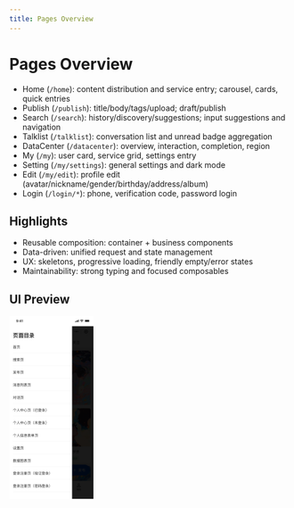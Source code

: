```yaml
---
title: Pages Overview
---
```


# Pages Overview

- Home (`/home`): content distribution and service entry; carousel, cards, quick entries
- Publish (`/publish`): title/body/tags/upload; draft/publish
- Search (`/search`): history/discovery/suggestions; input suggestions and navigation
- Talklist (`/talklist`): conversation list and unread badge aggregation
- DataCenter (`/datacenter`): overview, interaction, completion, region
- My (`/my`): user card, service grid, settings entry
- Setting (`/my/settings`): general settings and dark mode
- Edit (`/my/edit`): profile edit (avatar/nickname/gender/birthday/address/album)
- Login (`/login/*`): phone, verification code, password login

## Highlights

- Reusable composition: container + business components
- Data-driven: unified request and state management
- UX: skeletons, progressive loading, friendly empty/error states
- Maintainability: strong typing and focused composables

## UI Preview

<div style="display: flex; gap: 12px; align-items: flex-start;">
  <img src="../../images/index.png" alt="Pages Overview Preview" style="flex: 1 1 0; max-width: 30%; height: auto;" />
</div>
